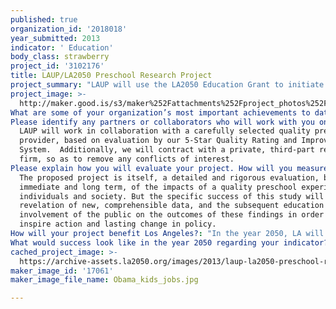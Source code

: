 ```yaml
---
published: true
organization_id: '2018018'
year_submitted: 2013
indicator: ' Education'
body_class: strawberry
project_id: '3102176'
title: LAUP/LA2050 Preschool Research Project
project_summary: "LAUP will use the LA2050 Education Grant to initiate the first phase of a thorough research study on the impacts and outcomes of quality preschool for a test group of students. These outcomes will demonstrate how investing in early education now will make LA a better place in 2050 by dramatically improving our education system starting from the students up.\r\n\r\nScience has proven that 90% of a child’s brain development occurs by age five, but less than 4% of public investment in education occurs by that time. \r\n\r\nLA’s education system is in crisis, with a shameful lack of state funding making a bad situation worse, year after year. California is 47th in the nation in per-pupil expenditure and 49th in class size, with LA driving that statistic as the largest school district in the state. Leading education experts agree we must prioritize our investment in high quality preschool and early education programs to see the highest ROI and societal impact.\r\n\r\nJames Heckman, University of Chicago Economics Professor and Nobel Laureate in Economics, has appeared before Congress with the assertion that “a large body of economic, health and social science data makes it clear that early childhood education is more than a social imperative; it is an economic one that has far reaching implications for our nation.” \r\n\r\nSo if the experts agree, why isn’t anything being done about this crisis?  LAUP recently contracted a third party to conduct dozens of focus groups whose findings substantiated the general misunderstanding about the long-term societal and economic benefits of quality preschool among various LA demographic groups.  Without this basic understanding of what it really means for our city, state and nation to educate our population early and well, the type of funding that can only come about through voter approval of new legislation is unlikely to occur anytime soon.\r\n\r\nTherefore, LAUP will use the funds from LA250 to launch a research project of a scope that has not been attempted in Los Angeles to date.  The standard for preschool outcomes research, the Perry Preschool Project of 1962, is still used today as the primary reference of early education investigators. Using leading expertise in the field, we will conduct updated research, using modern metrics and assessments that take into consideration the differences in learning environment and societal influences our young learners have today.  \r\nFor the study, LAUP will select a quality preschool in LA using our 5-Star Quality Rating and Improvement System. This rating system is currently being used as the model for a state-wide preschool rating system that is being developed as part of the Federal Race to the Top grant that LAUP was awarded last year. An independent third-party research firm will collect data to determine how a quality preschool experience affects concrete factors such as community improvement, school readiness, future academic achievement, future income, and health. \r\n\r\nLA2050’s support will fund the first year, or Phase 1 of a recommended three year project which would extend through the end of the subjects’ second grade year. At that time, the students will begin participation in California standardized testing and can be assessed across large groups of their peers. Phase 1 of the project will yield valuable data on the effects of preschool in LA and the students’ kindergarten readiness as compared with their non-preschool, or lower quality preschool peers.  This data will be immediately applicable to funders for future research and policy debate.  The next three years of the study, would complete a data set for all participating children so that outcomes could be assessed from age 4 through 7.  A thorough study, equal to the breadth of the Perry Preschool Project, would follow the subjects into adulthood.\r\nAlong with these advanced research techniques, LAUP plans to use a new social media aspect to the study. While remaining cognizant of the privacy of all of the participants involved, we will provide a way for students, teachers, and parents to document their experiences in LA’s schools. This incorporates a community aspect to the study, inviting public discourse and attention, inclusivity, and shared responsibility. This interactive documentation provides an ongoing record of the child’s learning and gives value to his or her experiences. \r\n\r\nThis new study will not only elevate LA as a leading innovator in early education research and advocacy, but will gain the public and government support to pressure our legislators into substantially funding early education, starting at a local level, and ultimately informing our state, and national discourse on education reform. We must start by investing in our youngest citizens.  It must start with preschool.\r\n"
project_image: >-
  http://maker.good.is/s3/maker%252Fattachments%252Fproject_photos%252Fimages%252F17061%252Fdisplay%252FObama_kids_jobs.jpg=c570x385
What are some of your organization’s most important achievements to date?: "Since 2005, Los Angeles Universal Preschool (LAUP) has supported the operation and/or development of more than 325 preschools in Los Angeles County, touching the lives of more than 60,000 children through enriching curricula and nurturing environments aimed to best prepare children to succeed in kindergarten and beyond.\r\nLAUP is a non-profit that was initially created in 2004 by First 5 LA, our primary funder, to fund preschool for four-year-olds in Los Angeles County. First 5 LA was created by the California Children and Families First Initiative of 1998 (Proposition 10). This voter-approved initiative increased the tax on cigarettes by 50 cents per pack and dedicated the funding to early childhood education and health programs for children ages 0-5.\r\n\r\nThese are some highlights of our 2011-2012 accomplishments:\r\n\r\nMore than 10,000 children received quality preschool experience. \r\n\r\nOver 975 children with special needs received a quality preschool experience.\r\n\r\n29 LAUP coaches provided one-on-one quality improvement and professional training to more than 1,752 preschool teachers.\r\n\r\n71 preschools provided obesity prevention education to 2,600 students.\r\n\r\nOver 1,000 active students and professionals were enrolled in LAUP workforce programs providing support and services for continued education towards a career in early child education.\r\n\r\nOver 1,300 parents completed advocacy training and are better prepared to actively engage as preschool advocates for their children and community.\r\n\r\n11 parents participated in meetings in Sacramento and Washington D.C. with their elected officials to advocate fot early childhood education.\r\n\r\n422 center-based and family child care providers from across Los Angeles County received career and quality coaching and 1,965 attended trainings.\r\n\r\n\r\nLAUP provides a multitude of services, including:\r\n•\tProviding financial backing and a business structure for preschool providers to improve existing preschools. \r\n•\tCoaching support and mentoring by experienced educators to enhance quality and fiscal stability among LAUP preschools, and boost the involvement of parents in their child's preschool experience. \r\n•\tGiving parents choices about where to send their child to preschool. LAUP preschools include private, public, charter, faith-based and family home care programs. \r\n•\tIncreasing access to preschool for thousands of children in Los Angeles County by providing the operating funds needed to fill previously empty classrooms. \r\n"
Please identify any partners or collaborators who will work with you on this project.: >-
  LAUP will work in collaboration with a carefully selected quality preschool
  provider, based on evaluation by our 5-Star Quality Rating and Improvement
  System.  Additionally, we will contract with a private, third-part research
  firm, so as to remove any conflicts of interest.
Please explain how you will evaluate your project. How will you measure success?: >-
  The proposed project is itself, a detailed and rigorous evaluation, both
  immediate and long term, of the impacts of a quality preschool experience on
  individuals and society. But the specific success of this study will be the
  revelation of new, comprehensible data, and the subsequent education and
  involvement of the public on the outcomes of these findings in order to
  inspire action and lasting change in policy.
How will your project benefit Los Angeles?: "In the year 2050, LA will need to rely on an exceptionally well-educated population to continue to compete as a world class, industry-leading city. With the world economy shifting from Europe to Asia over the coming decades, LA is geographically poised to be a major leading influence in the world’s economy. \r\n\r\nBut right now, our education system is in peril, and the societal consequences show up in our crime rates, graduation rates, income levels, and subsequently the overall strength of our economy. With this research project establishing LA as a leader in early education research and advocacy, we have the chance to restore our education system and emerge with a strong and thriving middle class. Previous research shows us that early education funding can save at least $14,716 per child just in crimes never committed, reduced justice system costs, increased tax income due to higher earnings, reduced need for special education services, and reduced welfare costs. \r\n\r\nLA has specific challenges to overcome and local research will help us to develop program to target LA’s deficiencies. Minorities are LA’s fastest growing population. LAUSD is approximately 73.4% Hispanic. Minority populations have the greatest disadvantages in our school system, as do English-language learners.  At the same time, the benefits of a preschool education tend to be most pronounced with minority children of lower socio-economic status, with specific benefits in bridging the gap between English and non-English language learners. \r\n\r\nThe US is projected to become a minority-majority nation by 2043, and minorities, now 37% of the U.S. population, are projected to reach 57% of the population in 2060. With L.A. County projected to increase by almost 3.5 million residents in 2050.\r\n\r\nQuality research on early education will help us to establish our place in the global economy. LA’s students are already at a major disadvantage to our fastest growing competitors. In 2009, US science and math scores came in behind 22 other nations, including China, Japan, South Korea, Belgium, Hungary, Canada, Finland, and Estonia. While other nations are improving, US test scores remain stagnant. Secretary of Education Arne Duncan recently told a room full of science and math experts of the National Science Board, \"We are lagging the rest of the world, and we are lagging it in pretty substantial ways . . . It has huge implications. I think as a real economic imperative, we have to educate our way to a better economy.\"\r\n\r\nWe need to focus our efforts on the educational infrastructure now, and close the achievement gap to avoid a situation in which our largest population is the least well-educated. We could lead the nation as one of the world’s most desirable places to live, invest, and partner, because of communities that rank as the safest and most desirable in the nation, and have a top-ranking education system that produces socially responsible and well-educated people."
What would success look like in the year 2050 regarding your indicator?: "In the year 2050, our vision is an LA where every child has access to high-quality preschool. We will have moved from one of the lowest performing and lowest funded school districts in the nation, to one of the top five. All children in LA will have the opportunity to make thriving academic achievements, giving them the freedom and ability to become high-achieving adults. LA will be one of the leading cities in education reform, and our preschools will be models for the rest of the nation. LA will become a desirable destination for young professionals and businesses. A well-educated population will contribute to a general LA culture that places a high value on education at every level as well as an involved community whose activism will not stand for a crisis in education to ever take place again. All of these factors will contribute to an environment wherein both voters and policymakers make funding education at all levels, THE main priority instead of a place where politicians consistently look to make deep cuts.\r\n\r\nOur population will be diverse and well-educated. Women and minorities will be fully represented in leading industries at all levels. LA will rival the world’s best cities in industry, creativity, innovation, and education.\r\n"
cached_project_image: >-
  https://archive-assets.la2050.org/images/2013/laup-la2050-preschool-research-project/maker.good.is/s3/maker%252Fattachments%252Fproject_photos%252Fimages%252F17061%252Fdisplay%252FObama_kids_jobs.jpg=c570x385.jpg
maker_image_id: '17061'
maker_image_file_name: Obama_kids_jobs.jpg

---
```

